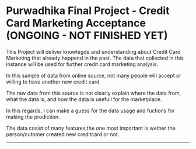 # Purwadhika Final Project - Credit Card Marketing Acceptance (ONGOING - NOT FINISHED YET)

This Project will deliver knowlegde and understanding about Credit Card Marketing that already happend in the past.
The data that collected in this instance will be used for further credit card marketing analysis.

In this sample of data from online source, not many people will accept or willing to have another new credit card.

The raw data from this source is not clearly explain where the data from, what the data is, and how the data is usefull for the marketplace.

In this regards, I can make a guess for the data usage and fuctions for making the prediction.

The data cosist of many features,the one most important is wether the person/cutomer created new creditcard or not.

---
